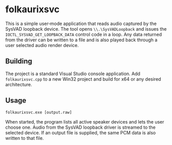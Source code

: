 # folkaurixsvc

This is a simple user‑mode application that reads audio captured by the
SysVAD loopback device.  The tool opens `\\.\SysVADLoopback` and issues
the `IOCTL_SYSVAD_GET_LOOPBACK_DATA` control code in a loop.  Any data
returned from the driver can be written to a file and is also played
back through a user selected audio render device.

## Building
The project is a standard Visual Studio console application.  Add
`folkaurixsvc.cpp` to a new Win32 project and build for x64 or any
desired architecture.

## Usage
```
folkaurixsvc.exe [output.raw]
```
When started, the program lists all active speaker devices and lets the
user choose one. Audio from the SysVAD loopback driver is streamed to
the selected device. If an output file is supplied, the same PCM data is
also written to that file.
